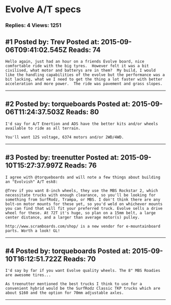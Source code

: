# Evolve A/T specs

### Replies: 4 Views: 1251

## \#1 Posted by: Trev Posted at: 2015-09-06T09:41:02.545Z Reads: 74

```
Hello again, just had an hour on a friends Evolve board, nice comfortable ride with the big tyres.  However felt it was a bit civilised, what motor and batterys are in them?  My build, I would like the handling capabilities of the evolve but the performance was a bit lacking, what we I need to get the thing a lot faster with better acceleration and more power.  The ride was pavement and grass slopes.
```

---
## \#2 Posted by: torqueboards Posted at: 2015-09-06T11:24:37.503Z Reads: 80

```
I'd say for A/T Enertion and ADS have the better kits and/or wheels available to ride as all terrain.

You'll want 12S voltage, 6374 motors and/or 2WD/4WD.
```

---
## \#3 Posted by: treenutter Posted at: 2015-09-10T15:27:37.997Z Reads: 76

```
I agree with @torqueboards and will note a few things about building an "Evolvish" A/T esk8:

@Trev if you want 8-inch wheels, they use the MBS Rockstar 2, which necessitate trucks with enough clearance, so you'll be looking for something from SurfRodz, Trampa, or MBS. I don't think there are any bolt-on motor mounts for these yet, so you'd weld on whichever mounts you can find that will fit your preferred truck. Evolve sells a drive wheel for these. At 72T it's huge, so plan on a 15mm belt, a large center distance, and a larger than average motor(s) pulley.

http://www.scramboards.com/shop/ is a new vendor for e-mountainboard parts. Worth a look! GL!
```

---
## \#4 Posted by: torqueboards Posted at: 2015-09-10T16:12:51.722Z Reads: 70

```
I'd say by far if you want Evolve quality wheels. The 8" MBS Roadies are awesome tires...

As treenutter mentioned the best trucks I think to use for a convenient hybrid would be the SurfRodz Classic TKP trucks which are about $160 and the option for 70mm adjustable axles.
```

---
